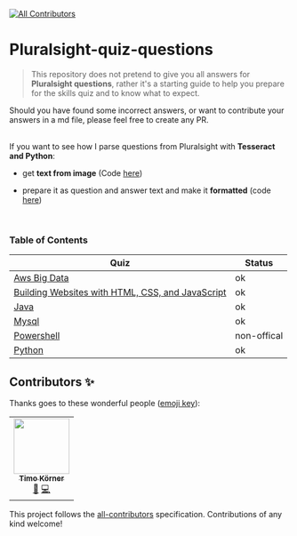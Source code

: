 <!-- markdownlint-disable -->
<!-- ALL-CONTRIBUTORS-BADGE:START - Do not remove or modify this section -->
[![All Contributors](https://img.shields.io/badge/all_contributors-1-orange.svg?style=flat-square)](#contributors-)
<!-- ALL-CONTRIBUTORS-BADGE:END -->
# Pluralsight-quiz-questions

> This repository does not pretend to give you all answers for **Pluralsight questions**, rather it's a starting guide to help you prepare for the skills quiz and to know what to expect. 

Should you have found some incorrect answers, or want to contribute your answers in a md file, please feel free to create any PR.  
  &nbsp;

If you want to see how I parse questions from Pluralsight with **Tesseract and Python**: 

<!-- please check [here](https://github.com/tik9/ml). -->

- get **text from image** (Code [here](https://github.com/tik9/ml/blob/master/tess_image.sh))
- prepare it as question and answer text and make it **formatted** (code [here](https://github.com/tik9/ml/blob/master/tess_md.py))
  
  &nbsp;

### Table of Contents

| Quiz      |  Status |
| --------- |  ------ |
| [Aws Big Data](https://github.com/tik9/pluralsight/blob/master/aws_big_data.md) | ok |
| [Building Websites with HTML, CSS, and JavaScript](https://github.com/tik9/pluralsight/blob/master/building-websites.md) | ok |
| [Java](https://github.com/tik9/pluralsight/blob/master/java.md) | ok |
| [Mysql](https://github.com/tik9/pluralsight/blob/master/mysql.md) | ok |
| [Powershell](https://github.com/tik9/pluralsight/blob/master/powershell.md) | non-offical |
| [Python](https://github.com/tik9/pluralsight/blob/master/python.md) | ok |


## Contributors ✨

Thanks goes to these wonderful people ([emoji key](https://allcontributors.org/docs/en/emoji-key)):

<!-- ALL-CONTRIBUTORS-LIST:START - Do not remove or modify this section -->
<!-- prettier-ignore-start -->
<!-- markdownlint-disable -->
<table>
  <tr>
    <td align="center"><a href="http://tik9.github.io/cv"><img src="https://avatars0.githubusercontent.com/u/3178925?v=4" width="100px;" alt=""/><br /><sub><b>Timo Körner</b></sub></a><br /><a href="#business-tik9" title="Business development">💼</a> <a href="https://github.com/tik9/pluralsight-skill-test/commits?author=tik9" title="Code">💻</a></td>
  </tr>
</table>

<!-- markdownlint-enable -->
<!-- prettier-ignore-end -->
<!-- ALL-CONTRIBUTORS-LIST:END -->

This project follows the [all-contributors](https://github.com/all-contributors/all-contributors) specification. Contributions of any kind welcome!
